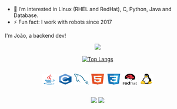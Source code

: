- 👀 I’m interested in Linux (RHEL and RedHat), C, Python, Java and Database.
- ⚡ Fun fact: I work with robots since 2017

I'm João, a backend dev!
<div align="center">
  <a href="https://github.com/xuizi">
  <img height="180em" src="https://github-readme-stats.vercel.app/api?username=xuizi&theme=merko&include_all_commits=true&count_private=true"/>

  [![Top Langs](https://github-readme-stats.vercel.app/api/top-langs/?username=xuizi&theme=merko)](https://github.com/anuraghazra/github-readme-stats)
</div>
<div style="display: inline_block" align="center"><br>
  <img align="center" alt="Logo-Java" height="30" width="40" src="https://raw.githubusercontent.com/devicons/devicon/master/icons/java/java-original.svg">
  <img align="center" alt="Logo-C" height="30" width="40" src="https://raw.githubusercontent.com/devicons/devicon/master/icons/c/c-original.svg">
  <img align="center" alt="Logo-MySQL" height="30" width="40" src="https://raw.githubusercontent.com/devicons/devicon/master/icons/mysql/mysql-original.svg">
  <img align="center" alt="Logo-HTML" height="30" width="40" src="https://raw.githubusercontent.com/devicons/devicon/master/icons/html5/html5-original.svg">
  <img align="center" alt="Logo-CSS" height="30" width="40" src="https://raw.githubusercontent.com/devicons/devicon/master/icons/css3/css3-original.svg">
  <img align="center" alt="Logo-RedHat" height="30" width="40" src="https://raw.githubusercontent.com/devicons/devicon/master/icons/redhat/redhat-original-wordmark.svg">
  <img align="center" alt="Logo-Linux" height="30" width="40" src="https://raw.githubusercontent.com/devicons/devicon/master/icons/linux/linux-original.svg">
</div>
<div align="center">
  <br> </br>
  <a href = "mailto:joaopaes083@gmail.com"><img src="https://img.shields.io/badge/-Gmail-%23333?style=for-the-badge&logo=gmail&logoColor=white" target="_blank"></a>
  <a href="https://www.linkedin.com/in/joão-pedro-paes1234" target="_blank"><img src="https://img.shields.io/badge/-LinkedIn-%230077B5?style=for-the-badge&logo=linkedin&logoColor=white" target="_blank"></a>

</div>
